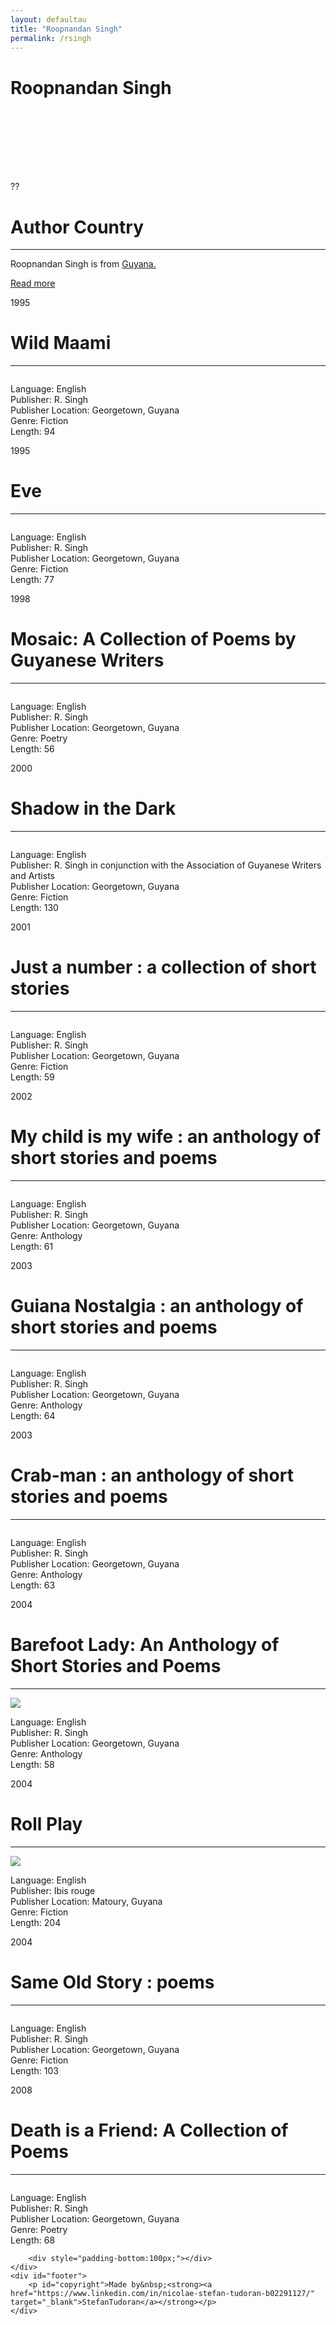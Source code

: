 ```yaml
---
layout: defaultau
title: "Roopnandan Singh"
permalink: /rsingh
---
```

<!-- partial:index.partial.html -->
<div class="content">
    <h1>Roopnandan Singh</h1>
    <div class="quote">
        <div><img src="" class="logo"></div>
    </div>
    <div class="timeline">
        <div style="padding-bottom:100px;"></div>
        <div class="block">
            <div class="date right"><p class="right"> ?? </p></div>
            <div class="dot"></div>
            <div class="left first">
            <div class="author_country">
                <h1>Author Country</h1><hr>
          <div class="aclocation">  <p>Roopnandan Singh is from <a href="http://localhost:4000/62"> Guyana.</a></p></div>
              <div class="acreadmore">  <a href="" target="_blank">Read more</a></div>
            </div>
            </div>
        </div>
        <div class="block">
            <div class="date left"><p class="left">1995</p></div>
            <div class="dot"></div>
            <div class="right">
                <h1>Wild Maami</h1><hr>
                <p><img src=""></p>
                <p>
                Language: English<br>
                Publisher: R. Singh<br>
                Publisher Location: Georgetown, Guyana<br>
                Genre: Fiction<br>
                Length: 94<br>
                </p>
            </div>
        </div>
        <div class="block">
            <div class="date right"><p class="right">1995</p></div>
            <div class="dot"></div>
            <div class="left">
                <h1>Eve</h1><hr>
                <p><img src=""></p>
                <p>
                Language: English<br>
                Publisher: R. Singh<br>
                Publisher Location: Georgetown, Guyana<br>
                Genre: Fiction<br>
                Length: 77<br>
                </p>
            </div>
        </div>
        <div class="block">
            <div class="date left"><p class="left hide">1998</p></div>
            <div class="dot"></div>
            <div class="right">
                <h1>Mosaic: A Collection of Poems by Guyanese Writers</h1><hr>
                <p><img src=""></p>
                <p>Language: English<br>
                Publisher: R. Singh<br>
                Publisher Location: Georgetown, Guyana<br>
                Genre: Poetry<br>
                Length: 56<br></p>
            </div>
        </div><div class="block">
            <div class="date right"><p class="right hide">2000</p></div>
            <div class="dot"></div>
            <div class="left">
                <h1>Shadow in the Dark</h1><hr>
                <p><img src=""></p>
                <p>Language: English<br>
                Publisher: R. Singh in conjunction with the Association of Guyanese Writers and Artists<br>
                Publisher Location: Georgetown, Guyana<br>
                Genre: Fiction<br>
                Length: 130<br></p>
            </div>
        </div>
        <div class="block">
            <div class="date left"><p class="left hide">2001</p></div>
            <div class="dot"></div>
            <div class="right">
                <h1>Just a number : a collection of short stories</h1><hr>
                <p><img src=""></p>
                <p>Language: English<br>
                Publisher: R. Singh<br>
                Publisher Location: Georgetown, Guyana<br>
                Genre: Fiction<br>
                Length: 59<br></p>
            </div>
        </div>
        <div class="block">
            <div class="date right"><p class="right hide">2002</p></div>
            <div class="dot"></div>
            <div class="left">
                <h1>My child is my wife : an anthology of short stories and poems</h1><hr>
                <p><img src=""></p>
                <p>Language: English<br>
                Publisher: R. Singh<br>
                Publisher Location: Georgetown, Guyana<br>
                Genre: Anthology<br>
                Length: 61<br></p>
            </div>
        </div>
		<div class="block">
            <div class="date left"><p class="left hide">2003</p></div>
            <div class="dot"></div>
            <div class="right">
                <h1>Guiana Nostalgia : an anthology of short stories and poems</h1><hr>
                <p><img src=""></p>
                <p>Language: English<br>
                Publisher: R. Singh<br>
                Publisher Location: Georgetown, Guyana<br>
                Genre: Anthology<br>
                Length: 64</p>
            </div>
        </div>
        <div class="block">
            <div class="date right"><p class="right hide">2003</p></div>
            <div class="dot"></div>
            <div class="left">
                <h1>Crab-man : an anthology of short stories and poems</h1><hr>
                <p><img src=""></p>
                <p>Language: English<br>
                Publisher: R. Singh<br>
                Publisher Location: Georgetown, Guyana<br>
                Genre: Anthology<br>
                Length: 63<br></p>
            </div>
        </div>
        <div class="block">
            <div class="date left"><p class="left hide">2004</p></div>
            <div class="dot"></div>
            <div class="right">
                <h1>Barefoot Lady: An Anthology of Short Stories and Poems</h1><hr>
                <p><img src="https://pictures.abebooks.com/inventory/md/md16931635020.jpg"></p>
                <p>Language: English<br>
                Publisher: R. Singh<br>
                Publisher Location: Georgetown, Guyana<br>
                Genre: Anthology<br>
                Length: 58</p>
            </div>
        </div>
        <div class="block">
            <div class="date right"><p class="right hide">2004</p></div>
            <div class="dot"></div>
            <div class="left">
                <h1>Roll Play</h1><hr>
                <p><img src="https://m.media-amazon.com/images/I/41DTMNWZ6ML._AC_SY580_.jpg"></p>
                <p>Language: English<br>
                Publisher: Ibis rouge<br>
                Publisher Location: Matoury, Guyana<br>
                Genre: Fiction<br>
                Length: 204<br></p>
            </div>
        </div>
        <div class="block">
            <div class="date left"><p class="left hide">2004</p></div>
            <div class="dot"></div>
            <div class="right">
                <h1>Same Old Story : poems</h1><hr>
                <p><img src=""></p>
                <p>Language: English<br>
                Publisher: R. Singh<br>
                Publisher Location: Georgetown, Guyana<br>
                Genre: Fiction<br>
                Length: 103</p>
            </div>
        </div>
        <div class="block">
            <div class="date right"><p class="right hide">2008</p></div>
            <div class="dot"></div>
            <div class="left">
                <h1>Death is a Friend: A Collection of Poems</h1><hr>
                <p><img src=""></p>
                <p>Language: English<br>
                Publisher: R. Singh<br>
                Publisher Location: Georgetown, Guyana<br>
                Genre: Poetry<br>
                Length: 68<br></p>
            </div>
        </div>

        <div style="padding-bottom:100px;"></div>
    </div>
    <div id="footer">
        <p id="copyright">Made by&nbsp;<strong><a href="https://www.linkedin.com/in/nicolae-stefan-tudoran-b02291127/" target="_blank">StefanTudoran</a></strong></p>
    </div>
</div>
<!-- partial -->
  <script src='https://cdnjs.cloudflare.com/ajax/libs/jquery/3.1.1/jquery.min.js'></script><script  src="assets/js/authorscript.js"></script>
